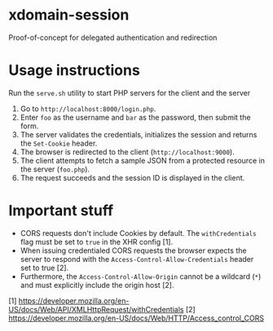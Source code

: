 # xdomain-session
Proof-of-concept for delegated authentication and redirection

# Usage instructions
Run the `serve.sh` utility to start PHP servers for the client and the server

1. Go to `http://localhost:8000/login.php`.
2. Enter `foo` as the username and `bar` as the password, then submit the form.
3. The server validates the credentials, initializes the session and returns the `Set-Cookie` header.
4. The browser is redirected to the client (`http://localhost:9000`).
5. The client attempts to fetch a sample JSON from a protected resource in the server (`foo.php`).
6. The request succeeds and the session ID is displayed in the client.

# Important stuff
* CORS requests don't include Cookies by default. The `withCredentials` flag must be set to `true` in the XHR config [1].
* When issuing credentialed CORS requests the browser expects the server to respond with the `Access-Control-Allow-Credentials` header set to true [2].
* Furthermore, the `Access-Control-Allow-Origin` cannot be a wildcard (`*`) and must explicitly include the origin host [2].

[1] https://developer.mozilla.org/en-US/docs/Web/API/XMLHttpRequest/withCredentials
[2] https://developer.mozilla.org/en-US/docs/Web/HTTP/Access_control_CORS
